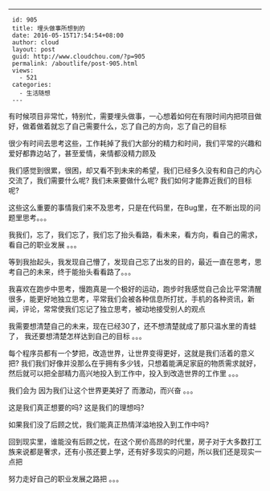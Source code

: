 ---
     id: 905
     title: 埋头做事所想到的
     date: 2016-05-15T17:54:54+08:00
     author: cloud
     layout: post
     guid: http://www.cloudchou.com/?p=905
     permalink: /aboutlife/post-905.html
     views:
       - 521
     categories:
       - 生活随想
     ---
<p>有时候项目非常忙，特别忙，需要埋头做事，一心想着如何在有限时间内把项目做好，做着做着就忘了自己需要什么，忘了自己的方向，忘了自己的目标</p>
 <p>
 很少有时间去思考这些，工作耗掉了我们大部分的精力和时间，我们平常的兴趣和爱好都靠边站了，甚至爱情，亲情都没精力顾及</p>
 <p>
 我们感觉到很累，很困，却又看不到未来的希望，我们已经多久没有和自己的内心交流了，我们需要什么呢? 我们未来要做什么呢? 我们如何才能靠近我们的目标呢?</p>
 <p>
 这些这么重要的事情我们来不及思考，只是在代码里，在Bug里，在不断出现的问题里思考。。。</p>
 <p>
 我我们，忘了，我们忘了，我们忘了抬头看路，看未来，看方向，看自己的需求，看自己的职业发展 。。。</p>
 <p>等到我抬起头，我发现自己懵了，发现自己忘了出发的目的，最近一直在思考，思考自己的未来，终于能抬头看看路了。。。</p>
 <p>我喜欢在跑步中思考，慢跑真是一个极好的运动，跑步时我感觉自己会比平常清醒很多，能更好地独立思考，平常我们会被各种信息所打扰，手机的各种资讯，新闻，评论，常常使我们忘记了独立思考，被动地接受别人的观点</p>
 <p>我需要想清楚自己的未来，现在已经30了，还不想清楚就成了那只温水里的青蛙了， 我还要想清楚怎样达到自己的目标 。。。</p>
 <p>每个程序员都有一个梦把，改造世界，让世界变得更好，这就是我们活着的意义把? 
 我们我们好像并没那么在乎拥有多少钱，只想着能满足家庭的物质需求就好，然后就可以把全部精力高兴地投入到工作中，投入到改造世界的工作里 。。。</p>
 <p>我们会为 因为我们让这个世界更美好了 而激动，而兴奋 。。。</p>
 <p>这是我们真正想要的吗? 这是我们的理想吗?</p>
 <p>如果我们没了后顾之忧，我们能真正热情洋溢地投入到工作中吗? </p>
 <p>回到现实里，谁能没有后顾之忧，在这个房价高昂的时代里，房子对于大多数打工族来说都是奢求，还有小孩还要上学，还有好多现实的问题，所以我们还是现实一点把</p>
 <p>努力走好自己的职业发展之路把 。。。</p>
